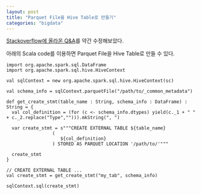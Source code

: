 ```yaml
---
layout: post
title: "Parquet File을 Hive Table로 만들기"
categories: "bigdata"
---
```


[Stackoverflow에 올라온 Q&A](http://stackoverflow.com/questions/33625617/creating-hive-table-using-parquet-file-metadata)를 약간 수정해보았다.

아래의 Scala code를 이용하면 Parquet File을 Hive Table로 만들 수 있다.

```
import org.apache.spark.sql.DataFrame
import org.apache.spark.sql.hive.HiveContext

val sqlContext = new org.apache.spark.sql.hive.HiveContext(sc)

val schema_info = sqlContext.parquetFile("/path/to/_common_metadata")

def get_create_stmt(table_name : String, schema_info : DataFrame) : String = {
  val col_definition = (for (c <- schema_info.dtypes) yield(c._1 + " " + c._2.replace("Type",""))).mkString(", ")

  var create_stmt = s"""CREATE EXTERNAL TABLE ${table_name}
                 (
                    ${col_definition}
                 ) STORED AS PARQUET LOCATION '/path/to/'"""

  create_stmt
}

// CREATE EXTERNAL TABLE ...
val create_stmt = get_create_stmt("my_tab", schema_info)

sqlContext.sql(create_stmt)
```


